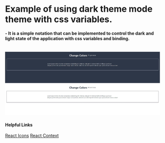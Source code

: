 # Example of using **dark theme mode** theme with css variables.

#### - It is a simple notation that can be implemented to control the dark and light state of the application with css variables and binding.

<br/>

<img src="src\image\example1.JPG"/>

<br/>

<img src="src\image\example2.JPG"/>

#### Helpful Links

[React Icons](https://react-icons.github.io/react-icons/)
[React Context](https://tr.reactjs.org/docs/context.html)

